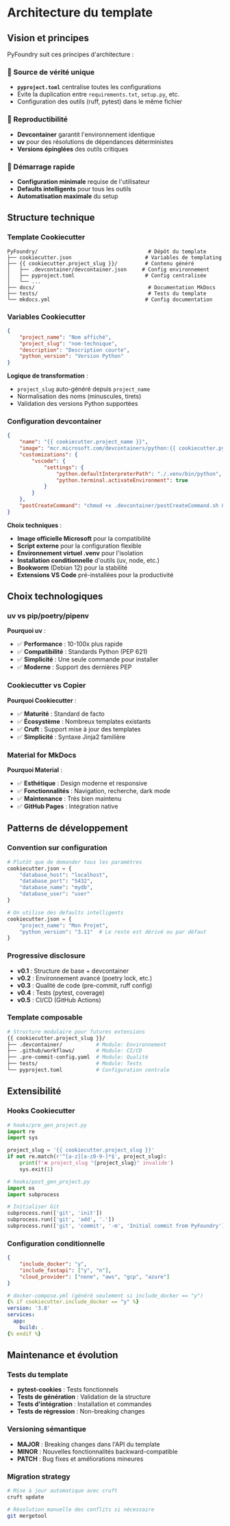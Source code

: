 # Architecture du template

## Vision et principes

PyFoundry suit ces principes d'architecture :

### 🎯 Source de vérité unique
- **`pyproject.toml`** centralise toutes les configurations
- Évite la duplication entre `requirements.txt`, `setup.py`, etc.
- Configuration des outils (ruff, pytest) dans le même fichier

### 🔄 Reproductibilité
- **Devcontainer** garantit l'environnement identique
- **uv** pour des résolutions de dépendances déterministes
- **Versions épinglées** des outils critiques

### 🚀 Démarrage rapide
- **Configuration minimale** requise de l'utilisateur
- **Defaults intelligents** pour tous les outils
- **Automatisation maximale** du setup

## Structure technique

### Template Cookiecutter

```
PyFoundry/                                    # Dépôt du template
├── cookiecutter.json                        # Variables de templating
├── {{ cookiecutter.project_slug }}/         # Contenu généré
│   ├── .devcontainer/devcontainer.json     # Config environnement
│   ├── pyproject.toml                       # Config centralisée
│   └── ...
├── docs/                                     # Documentation MkDocs
├── tests/                                    # Tests du template
└── mkdocs.yml                               # Config documentation
```

### Variables Cookiecutter

```json
{
    "project_name": "Nom affiché",
    "project_slug": "nom-technique", 
    "description": "Description courte",
    "python_version": "Version Python"
}
```

**Logique de transformation** :
- `project_slug` auto-généré depuis `project_name`
- Normalisation des noms (minuscules, tirets)
- Validation des versions Python supportées

### Configuration devcontainer

```json
{
    "name": "{{ cookiecutter.project_name }}",
    "image": "mcr.microsoft.com/devcontainers/python:{{ cookiecutter.python_version }}-bookworm",
    "customizations": {
        "vscode": {
            "settings": {
                "python.defaultInterpreterPath": "./.venv/bin/python",
                "python.terminal.activateEnvironment": true
            }
        }
    },
    "postCreateCommand": "chmod +x .devcontainer/postCreateCommand.sh && .devcontainer/postCreateCommand.sh"
}
```

**Choix techniques** :
- **Image officielle Microsoft** pour la compatibilité
- **Script externe** pour la configuration flexible
- **Environnement virtuel .venv** pour l'isolation
- **Installation conditionnelle** d'outils (uv, node, etc.)
- **Bookworm** (Debian 12) pour la stabilité
- **Extensions VS Code** pré-installées pour la productivité

## Choix technologiques

### uv vs pip/poetry/pipenv

**Pourquoi uv** :
- ✅ **Performance** : 10-100x plus rapide
- ✅ **Compatibilité** : Standards Python (PEP 621)
- ✅ **Simplicité** : Une seule commande pour installer
- ✅ **Moderne** : Support des dernières PEP

### Cookiecutter vs Copier

**Pourquoi Cookiecutter** :
- ✅ **Maturité** : Standard de facto
- ✅ **Écosystème** : Nombreux templates existants
- ✅ **Cruft** : Support mise à jour des templates
- ✅ **Simplicité** : Syntaxe Jinja2 familière

### Material for MkDocs

**Pourquoi Material** :
- ✅ **Esthétique** : Design moderne et responsive
- ✅ **Fonctionnalités** : Navigation, recherche, dark mode
- ✅ **Maintenance** : Très bien maintenu
- ✅ **GitHub Pages** : Intégration native

## Patterns de développement

### Convention sur configuration
```python
# Plutôt que de demander tous les paramètres
cookiecutter.json = {
    "database_host": "localhost",
    "database_port": "5432", 
    "database_name": "mydb",
    "database_user": "user"
}

# On utilise des defaults intelligents
cookiecutter.json = {
    "project_name": "Mon Projet",
    "python_version": "3.11"  # Le reste est dérivé ou par défaut
}
```

### Progressive disclosure
- **v0.1** : Structure de base + devcontainer
- **v0.2** : Environnement avancé (poetry lock, etc.)
- **v0.3** : Qualité de code (pre-commit, ruff config)
- **v0.4** : Tests (pytest, coverage)
- **v0.5** : CI/CD (GitHub Actions)

### Template composable
```bash
# Structure modulaire pour futures extensions
{{ cookiecutter.project_slug }}/
├── .devcontainer/           # Module: Environnement
├── .github/workflows/       # Module: CI/CD  
├── .pre-commit-config.yaml  # Module: Qualité
├── tests/                   # Module: Tests
└── pyproject.toml           # Configuration centrale
```

## Extensibilité

### Hooks Cookiecutter
```python
# hooks/pre_gen_project.py
import re
import sys

project_slug = '{{ cookiecutter.project_slug }}'
if not re.match(r'^[a-z][a-z0-9-]*$', project_slug):
    print(f'❌ project_slug "{project_slug}" invalide')
    sys.exit(1)

# hooks/post_gen_project.py
import os
import subprocess

# Initialiser Git
subprocess.run(['git', 'init'])
subprocess.run(['git', 'add', '.'])
subprocess.run(['git', 'commit', '-m', 'Initial commit from PyFoundry'])
```

### Configuration conditionnelle
```json
{
    "include_docker": "y",
    "include_fastapi": ["y", "n"],
    "cloud_provider": ["none", "aws", "gcp", "azure"]
}
```

```yaml
# docker-compose.yml (généré seulement si include_docker == "y")
{% if cookiecutter.include_docker == "y" %}
version: '3.8'
services:
  app:
    build: .
{% endif %}
```

## Maintenance et évolution

### Tests du template
- **pytest-cookies** : Tests fonctionnels
- **Tests de génération** : Validation de la structure
- **Tests d'intégration** : Installation et commandes
- **Tests de régression** : Non-breaking changes

### Versioning sémantique
- **MAJOR** : Breaking changes dans l'API du template  
- **MINOR** : Nouvelles fonctionnalités backward-compatible
- **PATCH** : Bug fixes et améliorations mineures

### Migration strategy
```bash
# Mise à jour automatique avec cruft
cruft update

# Résolution manuelle des conflits si nécessaire
git mergetool
```